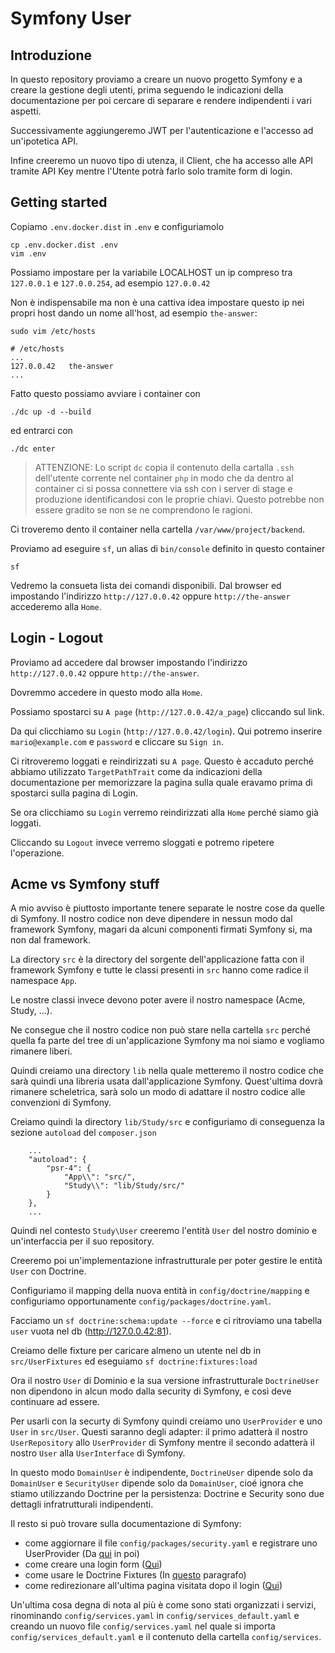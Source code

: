 # Symfony User

## Introduzione

In questo repository proviamo a creare un nuovo progetto Symfony e a creare
la gestione degli utenti, prima seguendo le indicazioni della documentazione per poi cercare di
separare e rendere indipendenti i vari aspetti.

Successivamente aggiungeremo JWT per l'autenticazione e l'accesso ad un'ipotetica API.

Infine creeremo un nuovo tipo di utenza, il Client, che ha accesso alle API tramite API Key mentre
l'Utente potrà farlo solo tramite form di login.


## Getting started

Copiamo `.env.docker.dist` in `.env` e configuriamolo

```
cp .env.docker.dist .env
vim .env
```
Possiamo impostare per la variabile LOCALHOST un ip compreso tra `127.0.0.1` e `127.0.0.254`,
ad esempio `127.0.0.42`

Non è indispensabile ma non è una cattiva idea impostare questo ip nei propri host dando un nome all'host,
ad esempio `the-answer`:

```
sudo vim /etc/hosts
```

```
# /etc/hosts
...
127.0.0.42   the-answer
...
``` 


Fatto questo possiamo avviare i container con

```
./dc up -d --build
```

ed entrarci con

```
./dc enter
```

> ATTENZIONE: Lo script `dc` copia il contenuto della cartalla `.ssh` dell'utente corrente nel container `php`
in modo che da dentro al container ci si possa connettere via ssh con i server di stage e produzione
identificandosi con le proprie chiavi.
Questo potrebbe non essere gradito se non se ne comprendono le ragioni.

Ci troveremo dento il container nella cartella `/var/www/project/backend`.

Proviamo ad eseguire `sf`, un alias di `bin/console` definito in questo container
```
sf
```

Vedremo la consueta lista dei comandi disponibili.
Dal browser ed impostando l'indirizzo `http://127.0.0.42` oppure `http://the-answer` accederemo alla `Home`.


## Login - Logout

Proviamo ad accedere dal browser impostando l'indirizzo `http://127.0.0.42` oppure `http://the-answer`.

Dovremmo accedere in questo modo alla `Home`.

Possiamo spostarci su `A page` (`http://127.0.0.42/a_page`) cliccando sul link.

Da qui clicchiamo su `Login` (`http://127.0.0.42/login`). Qui potremo inserire `mario@example.com` e `password`
e cliccare su `Sign in`.

Ci ritroveremo loggati e reindirizzati su `A page`. Questo è accaduto perché abbiamo utilizzato `TargetPathTrait`
come da indicazioni della documentazione per memorizzare la pagina sulla quale eravamo prima di spostarci
sulla pagina di Login.

Se ora clicchiamo su `Login` verremo reindirizzati alla `Home` perché siamo già loggati.

Cliccando su `Logout` invece verremo sloggati e potremo ripetere l'operazione.


## Acme vs Symfony stuff

A mio avviso è piuttosto importante tenere separate le nostre cose da quelle di Symfony.
Il nostro codice non deve dipendere in nessun modo dal framework Symfony, magari da alcuni componenti firmati
Symfony si, ma non dal framework.

La directory `src` è la directory del sorgente dell'applicazione fatta con il framework Symfony e tutte le classi
presenti in `src` hanno come radice il namespace `App`.

Le nostre classi invece devono poter avere il nostro namespace (Acme, Study, ...).

Ne consegue che il nostro codice non può stare nella cartella `src` perché quella fa parte del tree di
un'applicazione Symfony ma noi siamo e vogliamo rimanere liberi.

Quindi creiamo una directory `lib` nella quale metteremo il nostro codice che sarà quindi una libreria
usata dall'applicazione Symfony. Quest'ultima dovrà rimanere scheletrica, sarà solo un modo di adattare
il nostro codice alle convenzioni di Symfony.

Creiamo quindi la directory `lib/Study/src` e configuriamo di conseguenza la sezione `autoload` del `composer.json`
```
    ...
    "autoload": {
        "psr-4": {
            "App\\": "src/",
            "Study\\": "lib/Study/src/"
        }
    },
    ...   
```

Quindi nel contesto `Study\User` creeremo l'entità `User` del nostro dominio e un'interfaccia per il suo repository.

Creeremo poi un'implementazione infrastrutturale per poter gestire le entità `User` con Doctrine.

Configuriamo il mapping della nuova entità in `config/doctrine/mapping` e configuriamo
opportunamente `config/packages/doctrine.yaml`.

Facciamo un `sf doctrine:schema:update --force` e ci ritroviamo una tabella `user` vuota nel db (http://127.0.0.42:81).

Creiamo delle fixture per caricare almeno un utente nel db in `src/UserFixtures` ed eseguiamo
`sf doctrine:fixtures:load`

Ora il nostro `User` di Dominio e la sua versione infrastrutturale `DoctrineUser` non dipendono in alcun modo dalla
security di Symfony, e così deve continuare ad essere.

Per usarli con la securty di Symfony quindi creiamo uno `UserProvider` e uno `User` in `src/User`. Questi saranno degli
adapter: il primo adatterà il nostro `UserRepository` allo `UserProvider` di Symfony mentre il secondo
adatterà il nostro `User` alla `UserInterface` di Symfony.

In questo modo `DomainUser` è indipendente, `DoctrineUser` dipende solo da `DomainUser` e `SecurityUser` dipende
solo da `DomainUser`, cioé ignora che stiamo utilizzando Doctrine per la persistenza: Doctrine e Security sono
due dettagli infratrutturali indipendenti.

Il resto si può trovare sulla documentazione di Symfony:
- come aggiornare il file `config/packages/security.yaml` e registrare uno UserProvider
  (Da [qui](https://symfony.com/doc/4.4/security.html#a-create-your-user-class) in poi)
- come creare una login form
  ([Qui](https://symfony.com/doc/4.4/security/form_login_setup.html))
- come usare le Doctrine Fixtures
  (In [questo](https://symfony.com/doc/4.4/security.html#c-encoding-passwords) paragrafo)
- come redirezionare all'ultima pagina visitata dopo il login
  ([Qui](https://symfony.com/doc/4.4/security/form_login_setup.html#redirecting-to-the-last-accessed-page-with-targetpathtrait))

Un'ultima cosa degna di nota al più è come sono stati organizzati i servizi,
rinominando `config/services.yaml` in `config/services_default.yaml` e creando un nuovo file `config/services.yaml` nel quale
si importa `config/services_default.yaml` e il contenuto della cartella `config/services`.





